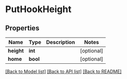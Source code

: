 # PutHookHeight

## Properties
Name | Type | Description | Notes
------------ | ------------- | ------------- | -------------
**height** | **int** |  | [optional] 
**home** | **bool** |  | [optional] 

[[Back to Model list]](../README.md#documentation-for-models) [[Back to API list]](../README.md#documentation-for-api-endpoints) [[Back to README]](../README.md)

